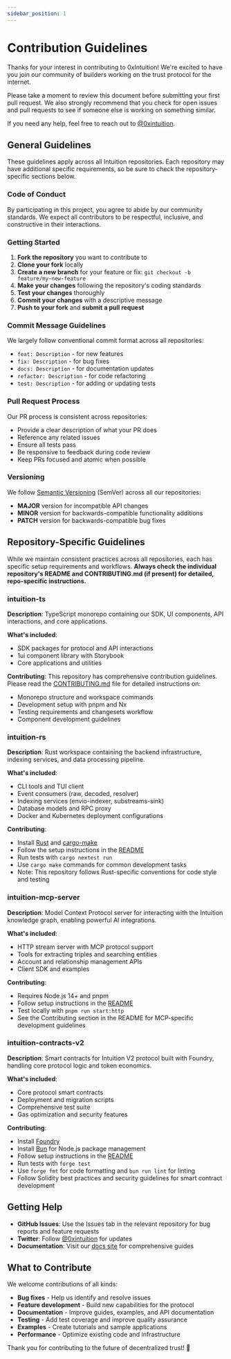 ```yaml
---
sidebar_position: 1
---
```


# Contribution Guidelines

Thanks for your interest in contributing to 0xIntuition! We're excited to have you join our community of builders working on the trust protocol for the internet.

Please take a moment to review this document before submitting your first pull request. We also strongly recommend that you check for open issues and pull requests to see if someone else is working on something similar.

If you need any help, feel free to reach out to [@0xintuition](https://twitter.com/0xintuition).

## General Guidelines

These guidelines apply across all Intuition repositories. Each repository may have additional specific requirements, so be sure to check the repository-specific sections below.

### Code of Conduct

By participating in this project, you agree to abide by our community standards. We expect all contributors to be respectful, inclusive, and constructive in their interactions.

### Getting Started

1. **Fork the repository** you want to contribute to
2. **Clone your fork** locally
3. **Create a new branch** for your feature or fix: `git checkout -b feature/my-new-feature`
4. **Make your changes** following the repository's coding standards
5. **Test your changes** thoroughly
6. **Commit your changes** with a descriptive message
7. **Push to your fork** and **submit a pull request**

### Commit Message Guidelines

We largely follow conventional commit format across all repositories:
- `feat: Description` - for new features
- `fix: Description` - for bug fixes
- `docs: Description` - for documentation updates
- `refactor: Description` - for code refactoring
- `test: Description` - for adding or updating tests

### Pull Request Process

Our PR process is consistent across repositories:
- Provide a clear description of what your PR does
- Reference any related issues
- Ensure all tests pass
- Be responsive to feedback during code review
- Keep PRs focused and atomic when possible

### Versioning

We follow [Semantic Versioning](https://semver.org/) (SemVer) across all our repositories:
- **MAJOR** version for incompatible API changes
- **MINOR** version for backwards-compatible functionality additions
- **PATCH** version for backwards-compatible bug fixes

## Repository-Specific Guidelines

While we maintain consistent practices across all repositories, each has specific setup requirements and workflows. **Always check the individual repository's README and CONTRIBUTING.md (if present) for detailed, repo-specific instructions.**

### intuition-ts

**Description**: TypeScript monorepo containing our SDK, UI components, API interactions, and core applications.

**What's included**:
- SDK packages for protocol and API interactions
- 1ui component library with Storybook
- Core applications and utilities

**Contributing**: This repository has comprehensive contribution guidelines. Please read the [CONTRIBUTING.md](https://github.com/0xIntuition/intuition-ts/blob/main/CONTRIBUTING.md) file for detailed instructions on:
- Monorepo structure and workspace commands
- Development setup with pnpm and Nx
- Testing requirements and changesets workflow
- Component development guidelines

### intuition-rs

**Description**: Rust workspace containing the backend infrastructure, indexing services, and data processing pipeline.

**What's included**:
- CLI tools and TUI client
- Event consumers (raw, decoded, resolver)
- Indexing services (envio-indexer, substreams-sink)
- Database models and RPC proxy
- Docker and Kubernetes deployment configurations

**Contributing**:
- Install [Rust](https://rustup.rs/) and [cargo-make](https://github.com/sagiegurari/cargo-make)
- Follow the setup instructions in the [README](https://github.com/0xIntuition/intuition-rs/blob/main/README.md)
- Run tests with `cargo nextest run`
- Use `cargo make` commands for common development tasks
- Note: This repository follows Rust-specific conventions for code style and testing

### intuition-mcp-server

**Description**: Model Context Protocol server for interacting with the Intuition knowledge graph, enabling powerful AI integrations.

**What's included**:
- HTTP stream server with MCP protocol support
- Tools for extracting triples and searching entities
- Account and relationship management APIs
- Client SDK and examples

**Contributing**:
- Requires Node.js 14+ and pnpm
- Follow setup instructions in the [README](https://github.com/0xIntuition/intuition-mcp-server/blob/main/README.md)
- Test locally with `pnpm run start:http`
- See the Contributing section in the README for MCP-specific development guidelines

### intuition-contracts-v2

**Description**: Smart contracts for Intuition V2 protocol built with Foundry, handling core protocol logic and token economics.

**What's included**:
- Core protocol smart contracts
- Deployment and migration scripts
- Comprehensive test suite
- Gas optimization and security features

**Contributing**:
- Install [Foundry](https://book.getfoundry.sh/getting-started/installation)
- Install [Bun](https://bun.sh/) for Node.js package management
- Follow setup instructions in the [README](https://github.com/0xIntuition/intuition-contracts-v2/blob/main/README.md)
- Run tests with `forge test`
- Use `forge fmt` for code formatting and `bun run lint` for linting
- Follow Solidity best practices and security guidelines for smart contract development

## Getting Help

- **GitHub Issues**: Use the Issues tab in the relevant repository for bug reports and feature requests
- **Twitter**: Follow [@0xintuition](https://twitter.com/0xintuition) for updates
- **Documentation**: Visit our [docs site](https://docs.intuition.systems) for comprehensive guides

## What to Contribute

We welcome contributions of all kinds:

- **Bug fixes** - Help us identify and resolve issues
- **Feature development** - Build new capabilities for the protocol
- **Documentation** - Improve guides, examples, and API documentation
- **Testing** - Add test coverage and improve quality assurance
- **Examples** - Create tutorials and sample applications
- **Performance** - Optimize existing code and infrastructure

Thank you for contributing to the future of decentralized trust! 🚀
